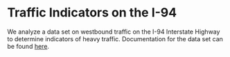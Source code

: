 # Traffic Indicators on the I-94

We analyze a data set on westbound traffic on the I-94 Interstate Highway to determine indicators of heavy traffic. Documentation for the data set can be found [here](https://archive.ics.uci.edu/ml/datasets/Metro+Interstate+Traffic+Volume).